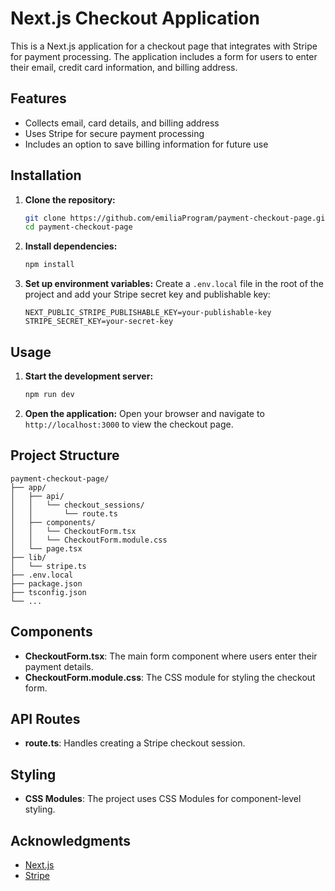 # Next.js Checkout Application

This is a Next.js application for a checkout page that integrates with Stripe for payment processing. The application includes a form for users to enter their email, credit card information, and billing address.

## Features

- Collects email, card details, and billing address
- Uses Stripe for secure payment processing
- Includes an option to save billing information for future use

## Installation

1. **Clone the repository:**
   ```bash
   git clone https://github.com/emiliaProgram/payment-checkout-page.git
   cd payment-checkout-page
   ```

2. **Install dependencies:**
   ```bash
   npm install
   ```

3. **Set up environment variables:**
   Create a `.env.local` file in the root of the project and add your Stripe secret key and publishable key:
   ```env
   NEXT_PUBLIC_STRIPE_PUBLISHABLE_KEY=your-publishable-key
   STRIPE_SECRET_KEY=your-secret-key
   ```

## Usage

1. **Start the development server:**
   ```bash
   npm run dev
   ```

2. **Open the application:**
   Open your browser and navigate to `http://localhost:3000` to view the checkout page.

## Project Structure

```
payment-checkout-page/
├── app/
│   ├── api/
│   │   └── checkout_sessions/
│   │       └── route.ts
│   ├── components/
│   │   └── CheckoutForm.tsx
│   │   └── CheckoutForm.module.css
│   └── page.tsx
├── lib/
│   └── stripe.ts
├── .env.local
├── package.json
├── tsconfig.json
└── ...
```

## Components

- **CheckoutForm.tsx**: The main form component where users enter their payment details.
- **CheckoutForm.module.css**: The CSS module for styling the checkout form.

## API Routes

- **route.ts**: Handles creating a Stripe checkout session.

## Styling

- **CSS Modules**: The project uses CSS Modules for component-level styling.

## Acknowledgments

- [Next.js](https://nextjs.org/)
- [Stripe](https://stripe.com/)
